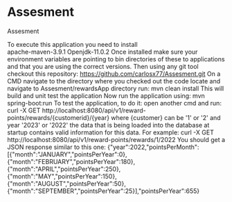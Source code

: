 # Assesment
Assesment


To execute this application you need to install<br />
apache-maven-3.9.1
Openjdk-11.0.2
Once installed make sure your environment variables are pointing to bin directories of these to applications and that you are using the correct versions.
Then using any git tool checkout this repository: https://github.com/carlosx77/Assesment.git
On a CMD navigate to the directory where you checked out the code 
locate and navigate to Assesment/rewardsApp directory
run: mvn clean install
This will build and unit test the application 
Now run the application using: mvn spring-boot:run
To test the application, to do it: open another cmd and run: 
curl -X GET http://localhost:8080/api/v1/reward-points/rewards/{customerid}/{year}
where {customer} can be '1' or '2' and year '2023' or '2022' the data that is being loaded into the database at startup contains valid information for this data.
For example:
curl -X GET http://localhost:8080/api/v1/reward-points/rewards/1/2022
You should get a JSON response similar to this one:
{"year":2022,"pointsPerMonth":[{"month":"JANUARY","pointsPerYear":0},{"month":"FEBRUARY","pointsPerYear":180},{"month":"APRIL","pointsPerYear":250},{"month":"MAY","pointsPerYear":150},{"month":"AUGUST","pointsPerYear":50},{"month":"SEPTEMBER","pointsPerYear":25}],"pointsPerYear":655}

